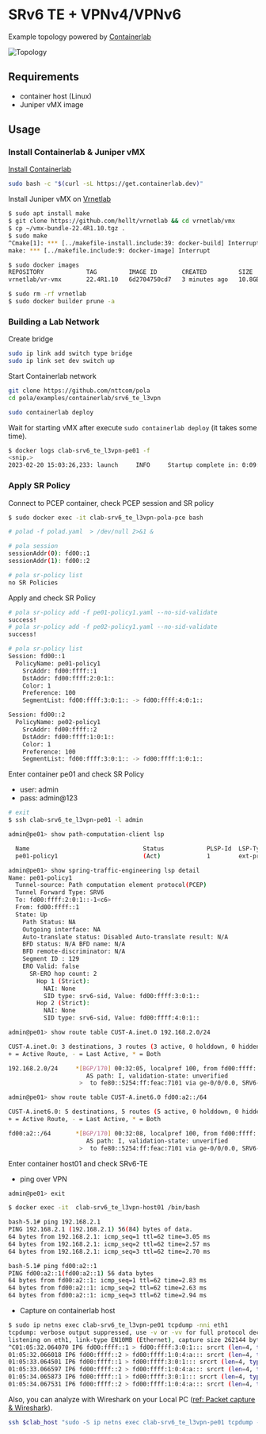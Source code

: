 # SRv6 TE + VPNv4/VPNv6

Example topology powered by [Containerlab](https://containerlab.dev/)

![Topology](./topo.png)

## Requirements

* container host (Linux)
* Juniper vMX image

## Usage

### Install Containerlab & Juniper vMX

[Install Containerlab](https://containerlab.dev/install/)

```bash
sudo bash -c "$(curl -sL https://get.containerlab.dev)"
```

Install Juniper vMX on [Vrnetlab](https://containerlab.dev/manual/vrnetlab/)

```bash
$ sudo apt install make
$ git clone https://github.com/hellt/vrnetlab && cd vrnetlab/vmx
$ cp ~/vmx-bundle-22.4R1.10.tgz .
$ sudo make
^Cmake[1]: *** [../makefile-install.include:39: docker-build] Interrupt
make: *** [../makefile.include:9: docker-image] Interrupt

$ sudo docker images                                       
REPOSITORY            TAG         IMAGE ID       CREATED         SIZE
vrnetlab/vr-vmx       22.4R1.10   6d2704750cd7   3 minutes ago   10.8GB

$ sudo rm -rf vrnetlab
$ sudo docker builder prune -a
```

### Building a Lab Network

Create bridge

```bash
sudo ip link add switch type bridge
sudo ip link set dev switch up
```

Start Containerlab network

```bash
git clone https://github.com/nttcom/pola
cd pola/examples/containerlab/srv6_te_l3vpn

sudo containerlab deploy
```

Wait for starting vMX after execute `sudo containerlab deploy` (it takes some time).

```bash
$ docker logs clab-srv6_te_l3vpn-pe01 -f
<snip.>
2023-02-20 15:03:26,233: launch     INFO     Startup complete in: 0:09:06.969773
```

### Apply SR Policy

Connect to PCEP container, check PCEP session and SR policy

```bash
$ sudo docker exec -it clab-srv6_te_l3vpn-pola-pce bash

# polad -f polad.yaml  > /dev/null 2>&1 & 

# pola session
sessionAddr(0): fd00::1
sessionAddr(1): fd00::2

# pola sr-policy list
no SR Policies
```

Apply and check SR Policy

```bash
# pola sr-policy add -f pe01-policy1.yaml --no-sid-validate
success!
# pola sr-policy add -f pe02-policy1.yaml --no-sid-validate
success!

# pola sr-policy list
Session: fd00::1
  PolicyName: pe01-policy1
    SrcAddr: fd00:ffff::1
    DstAddr: fd00:ffff:2:0:1::
    Color: 1
    Preference: 100
    SegmentList: fd00:ffff:3:0:1:: -> fd00:ffff:4:0:1::

Session: fd00::2
  PolicyName: pe02-policy1
    SrcAddr: fd00:ffff::2
    DstAddr: fd00:ffff:1:0:1::
    Color: 1
    Preference: 100
    SegmentList: fd00:ffff:3:0:1:: -> fd00:ffff:1:0:1::
```

Enter container pe01 and check SR Policy

* user: admin
* pass: admin@123

```bash
# exit
$ ssh clab-srv6_te_l3vpn-pe01 -l admin

admin@pe01> show path-computation-client lsp

  Name                                Status            PLSP-Id  LSP-Type       Controller       Path-Setup-Type       Template
  pe01-policy1                        (Act)             1        ext-provised   POLA-PCE         srv6-te

admin@pe01> show spring-traffic-engineering lsp detail
Name: pe01-policy1
  Tunnel-source: Path computation element protocol(PCEP)
  Tunnel Forward Type: SRV6
  To: fd00:ffff:2:0:1::-1<c6>
  From: fd00:ffff::1
  State: Up
    Path Status: NA
    Outgoing interface: NA
    Auto-translate status: Disabled Auto-translate result: N/A
    BFD status: N/A BFD name: N/A
    BFD remote-discriminator: N/A
    Segment ID : 129
    ERO Valid: false
      SR-ERO hop count: 2
        Hop 1 (Strict):
          NAI: None
          SID type: srv6-sid, Value: fd00:ffff:3:0:1::
        Hop 2 (Strict):
          NAI: None
          SID type: srv6-sid, Value: fd00:ffff:4:0:1::

admin@pe01> show route table CUST-A.inet.0 192.168.2.0/24

CUST-A.inet.0: 3 destinations, 3 routes (3 active, 0 holddown, 0 hidden)
+ = Active Route, - = Last Active, * = Both

192.168.2.0/24     *[BGP/170] 00:32:05, localpref 100, from fd00:ffff::2
                      AS path: I, validation-state: unverified
                    >  to fe80::5254:ff:feac:7101 via ge-0/0/0.0, SRV6-Tunnel, Dest: fd00:ffff:2:0:1::-1<c6>

admin@pe01> show route table CUST-A.inet6.0 fd00:a2::/64

CUST-A.inet6.0: 5 destinations, 5 routes (5 active, 0 holddown, 0 hidden)
+ = Active Route, - = Last Active, * = Both

fd00:a2::/64       *[BGP/170] 00:32:08, localpref 100, from fd00:ffff::2
                      AS path: I, validation-state: unverified
                    >  to fe80::5254:ff:feac:7101 via ge-0/0/0.0, SRV6-Tunnel, Dest: fd00:ffff:2:0:1::-1<c6>
```

Enter container host01 and check SRv6-TE

* ping over VPN

```bash
admin@pe01> exit

$ docker exec -it  clab-srv6_te_l3vpn-host01 /bin/bash

bash-5.1# ping 192.168.2.1
PING 192.168.2.1 (192.168.2.1) 56(84) bytes of data.
64 bytes from 192.168.2.1: icmp_seq=1 ttl=62 time=3.05 ms
64 bytes from 192.168.2.1: icmp_seq=2 ttl=62 time=2.57 ms
64 bytes from 192.168.2.1: icmp_seq=3 ttl=62 time=2.70 ms

bash-5.1# ping fd00:a2::1
PING fd00:a2::1(fd00:a2::1) 56 data bytes
64 bytes from fd00:a2::1: icmp_seq=1 ttl=62 time=2.83 ms
64 bytes from fd00:a2::1: icmp_seq=2 ttl=62 time=2.63 ms
64 bytes from fd00:a2::1: icmp_seq=3 ttl=62 time=2.94 ms
```

* Capture on containerlab host

```bash
$ sudo ip netns exec clab-srv6_te_l3vpn-pe01 tcpdump -nni eth1
tcpdump: verbose output suppressed, use -v or -vv for full protocol decode
listening on eth1, link-type EN10MB (Ethernet), capture size 262144 bytes
^C01:05:32.064070 IP6 fd00:ffff::1 > fd00:ffff:3:0:1::: srcrt (len=4, type=4, segleft=1[|srcrt]
01:05:32.066018 IP6 fd00:ffff::2 > fd00:ffff:1:0:4:a::: srcrt (len=4, type=4, segleft=0[|srcrt]
01:05:33.064501 IP6 fd00:ffff::1 > fd00:ffff:3:0:1::: srcrt (len=4, type=4, segleft=1[|srcrt]
01:05:33.066597 IP6 fd00:ffff::2 > fd00:ffff:1:0:4:a::: srcrt (len=4, type=4, segleft=0[|srcrt]
01:05:34.065873 IP6 fd00:ffff::1 > fd00:ffff:3:0:1::: srcrt (len=4, type=4, segleft=1[|srcrt]
01:05:34.067531 IP6 fd00:ffff::2 > fd00:ffff:1:0:4:a::: srcrt (len=4, type=4, segleft=0[|srcrt]
```

Also, you can analyze with Wireshark on your Local PC
([ref: Packet capture & Wireshark](https://containerlab.dev/manual/wireshark/)).

```bash
ssh $clab_host "sudo -S ip netns exec clab-srv6_te_l3vpn-pe01 tcpdump -U -nni eth1 -w -"  | wireshark -k -i -
```
